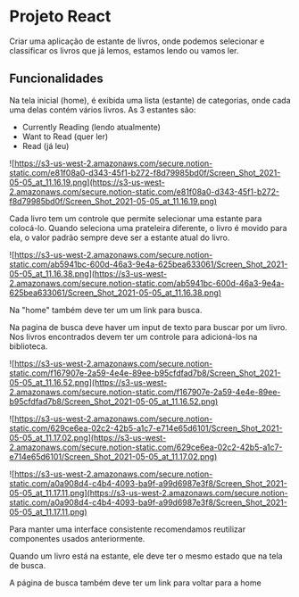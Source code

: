 # Projeto React

Criar uma aplicação de estante de livros, onde podemos selecionar e classificar os livros que já lemos, estamos lendo ou vamos ler.

## Funcionalidades

Na tela inicial (home), é exibida uma lista (estante) de categorias, onde cada uma delas contém vários livros. As 3 estantes são:

- Currently Reading (lendo atualmente)
- Want to Read (quer ler)
- Read (já leu)

![https://s3-us-west-2.amazonaws.com/secure.notion-static.com/e81f08a0-d343-45f1-b272-f8d79985bd0f/Screen_Shot_2021-05-05_at_11.16.19.png](https://s3-us-west-2.amazonaws.com/secure.notion-static.com/e81f08a0-d343-45f1-b272-f8d79985bd0f/Screen_Shot_2021-05-05_at_11.16.19.png)

Cada livro tem um controle que permite selecionar uma estante para colocá-lo. Quando seleciona uma prateleira diferente, o livro é movido para ela, o valor padrão sempre deve ser a estante atual do livro.

![https://s3-us-west-2.amazonaws.com/secure.notion-static.com/ab5941bc-600d-46a3-9e4a-625bea633061/Screen_Shot_2021-05-05_at_11.16.38.png](https://s3-us-west-2.amazonaws.com/secure.notion-static.com/ab5941bc-600d-46a3-9e4a-625bea633061/Screen_Shot_2021-05-05_at_11.16.38.png)

Na "home" também deve ter um um link para busca.

Na pagina de busca deve haver um input de texto para buscar por um livro. Nos livros encontrados devem ter um controle para adicioná-los na biblioteca. 

![https://s3-us-west-2.amazonaws.com/secure.notion-static.com/f167907e-2a59-4e4e-89ee-b95cfdfad7b8/Screen_Shot_2021-05-05_at_11.16.52.png](https://s3-us-west-2.amazonaws.com/secure.notion-static.com/f167907e-2a59-4e4e-89ee-b95cfdfad7b8/Screen_Shot_2021-05-05_at_11.16.52.png)

![https://s3-us-west-2.amazonaws.com/secure.notion-static.com/629ce6ea-02c2-42b5-a1c7-e714e65d6101/Screen_Shot_2021-05-05_at_11.17.02.png](https://s3-us-west-2.amazonaws.com/secure.notion-static.com/629ce6ea-02c2-42b5-a1c7-e714e65d6101/Screen_Shot_2021-05-05_at_11.17.02.png)

![https://s3-us-west-2.amazonaws.com/secure.notion-static.com/a0a908d4-c4b4-4093-ba9f-a99d6987e3f8/Screen_Shot_2021-05-05_at_11.17.11.png](https://s3-us-west-2.amazonaws.com/secure.notion-static.com/a0a908d4-c4b4-4093-ba9f-a99d6987e3f8/Screen_Shot_2021-05-05_at_11.17.11.png)

Para manter uma interface consistente recomendamos reutilizar componentes usados anteriormente.

Quando um livro está na estante, ele deve ter o mesmo estado que na tela de busca.

A página de busca também deve ter um link para voltar para a home
